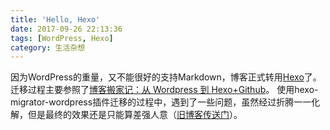 ```yaml
---
title: 'Hello, Hexo'
date: 2017-09-26 22:13:36
tags: [WordPress, Hexo]
category: 生活杂想
---
```

因为WordPress的重量，又不能很好的支持Markdown，博客正式转用[Hexo](https://hexo.io/)了。
迁移过程主要参照了[博客搬家记：从 Wordpress 到 Hexo+Github](http://www.jianshu.com/p/fd233d967e88)。
使用hexo-migrator-wordpress插件迁移的过程中，遇到了一些问题，虽然经过折腾一一化解，但是最终的效果还是只能算差强人意（[旧博客传送门](http://wordpress.dahui1990.com/)）。
